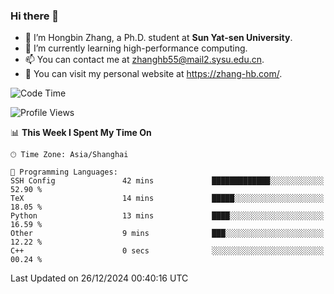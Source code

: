 ### Hi there 👋

- 🔭 I’m Hongbin Zhang, a Ph.D. student at **Sun Yat-sen University**.
- 🌱 I’m currently learning high-performance computing.
- 📫 You can contact me at zhanghb55@mail2.sysu.edu.cn.
- 👀 You can visit my personal website at https://zhang-hb.com/.

<!--START_SECTION:waka-->
![Code Time](http://img.shields.io/badge/Code%20Time-355%20hrs%2041%20mins-blue)

![Profile Views](http://img.shields.io/badge/Profile%20Views-4-blue)

📊 **This Week I Spent My Time On** 

```text
🕑︎ Time Zone: Asia/Shanghai

💬 Programming Languages: 
SSH Config               42 mins             █████████████░░░░░░░░░░░░   52.90 % 
TeX                      14 mins             █████░░░░░░░░░░░░░░░░░░░░   18.05 % 
Python                   13 mins             ████░░░░░░░░░░░░░░░░░░░░░   16.59 % 
Other                    9 mins              ███░░░░░░░░░░░░░░░░░░░░░░   12.22 % 
C++                      0 secs              ░░░░░░░░░░░░░░░░░░░░░░░░░   00.24 % 
```


 Last Updated on 26/12/2024 00:40:16 UTC
<!--END_SECTION:waka-->
